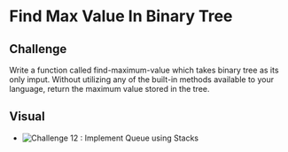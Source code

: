 # Find Max Value In Binary Tree

## Challenge

Write a function called find-maximum-value which takes binary tree as its only imput.
Without utilizing any of the built-in methods available to your language, return the maximum value stored in the tree.

## Visual
- ![Challenge 12 : Implement Queue using Stacks](../../assets/FindMaxValueTree.jpg)
